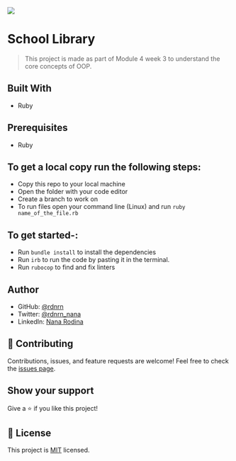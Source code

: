 ![](https://img.shields.io/badge/Microverse-blueviolet)

# School Library

>  This project is made as part of Module 4 week 3 to understand the core concepts of OOP.

## Built With

- Ruby

## Prerequisites

- Ruby

## To get a local copy run the following steps:

- Copy this repo to your local machine
- Open the folder with your code editor
- Create a branch to work on
- To run files open your command line (Linux) and run `ruby name_of_the_file.rb`

## To get started-:

- Run `bundle install` to install the dependencies
- Run `irb` to run the code by pasting it in the terminal.
- Run `rubocop` to find and fix linters

## Author

- GitHub: [@rdnrn](https://github.com/rdnrn)
- Twitter: [@rdnrn_nana](https://twitter.com/rdnrn_nana)
- LinkedIn: [Nana Rodina](https://www.linkedin.com/in/rdnrn/)

## :handshake: Contributing

Contributions, issues, and feature requests are welcome!
Feel free to check the [issues page](../../issues/).

## Show your support

Give a :star:️ if you like this project!

## :memo: License

This project is [MIT](./MIT.md) licensed.